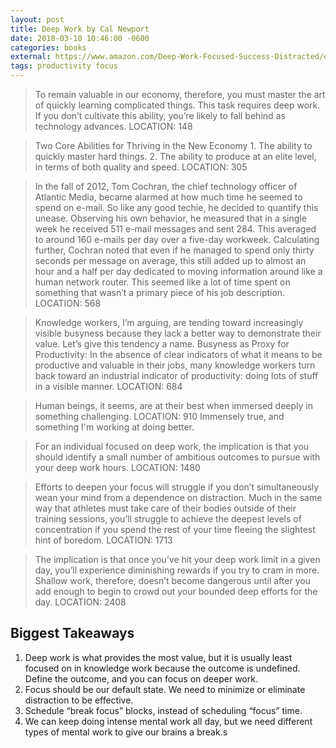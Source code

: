 ```yaml
---
layout: post
title: Deep Work by Cal Newport
date: 2018-03-10 10:46:00 -0600
categories: books
external: https://www.amazon.com/Deep-Work-Focused-Success-Distracted/dp/1455586692/ref=pd_sim_14_10?_encoding=UTF8&psc=1&refRID=V70TTGC0FCF1GJDKHE9G
tags: productivity focus
---
```

> To remain valuable in our economy, therefore, you must master the art of quickly learning complicated things. This task requires deep work. If you don’t cultivate this ability, you’re likely to fall behind as technology advances.
LOCATION: 148

> Two Core Abilities for Thriving in the New Economy 1. The ability to quickly master hard things. 2. The ability to produce at an elite level, in terms of both quality and speed.
LOCATION: 305

> In the fall of 2012, Tom Cochran, the chief technology officer of Atlantic Media, became alarmed at how much time he seemed to spend on e-mail. So like any good techie, he decided to quantify this unease. Observing his own behavior, he measured that in a single week he received 511 e-mail messages and sent 284. This averaged to around 160 e-mails per day over a five-day workweek. Calculating further, Cochran noted that even if he managed to spend only thirty seconds per message on average, this still added up to almost an hour and a half per day dedicated to moving information around like a human network router. This seemed like a lot of time spent on something that wasn’t a primary piece of his job description.
LOCATION: 568

> Knowledge workers, I’m arguing, are tending toward increasingly visible busyness because they lack a better way to demonstrate their value. Let’s give this tendency a name. Busyness as Proxy for Productivity: In the absence of clear indicators of what it means to be productive and valuable in their jobs, many knowledge workers turn back toward an industrial indicator of productivity: doing lots of stuff in a visible manner.
LOCATION: 684

> Human beings, it seems, are at their best when immersed deeply in something challenging.
LOCATION: 910
Immensely true, and something I'm working at doing better.

> For an individual focused on deep work, the implication is that you should identify a small number of ambitious outcomes to pursue with your deep work hours.
LOCATION: 1480

> Efforts to deepen your focus will struggle if you don’t simultaneously wean your mind from a dependence on distraction. Much in the same way that athletes must take care of their bodies outside of their training sessions, you’ll struggle to achieve the deepest levels of concentration if you spend the rest of your time fleeing the slightest hint of boredom.
LOCATION: 1713

> The implication is that once you’ve hit your deep work limit in a given day, you’ll experience diminishing rewards if you try to cram in more. Shallow work, therefore, doesn’t become dangerous until after you add enough to begin to crowd out your bounded deep efforts for the day.
LOCATION: 2408

## Biggest Takeaways
1. Deep work is what provides the most value, but it is usually least focused on in knowledge work because the outcome is undefined. Define the outcome, and you can focus on deeper work.
2. Focus should be our default state. We need to minimize or eliminate distraction to be effective.
3. Schedule “break focus” blocks, instead of scheduling “focus” time.
4. We can keep doing intense mental work all day, but we need different types of mental work to give our brains a break.s
